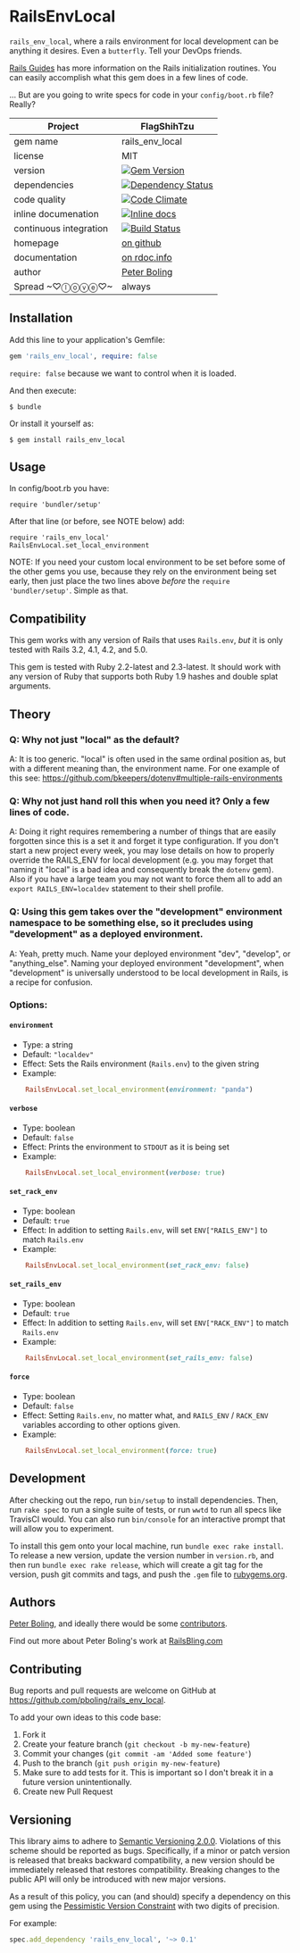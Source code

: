 # RailsEnvLocal

`rails_env_local`, where a rails environment for local development can be anything it desires.  Even a `butterfly`.  Tell your DevOps friends.

[Rails Guides](http://guides.rubyonrails.org/initialization.html) has more information on the Rails initialization routines.  You can easily accomplish what this gem does in a few lines of code.

... But are you going to write specs for code in your `config/boot.rb` file?  Really?


| Project                 |  FlagShihTzu      |
|------------------------ | ----------------- |
| gem name                |  rails_env_local    |
| license                 |  MIT              |
| version                 |  [![Gem Version](https://badge.fury.io/rb/rails_env_local.png)](http://badge.fury.io/rb/rails_env_local) |
| dependencies            |  [![Dependency Status](https://gemnasium.com/pboling/rails_env_local.png)](https://gemnasium.com/pboling/rails_env_local) |
| code quality            |  [![Code Climate](https://codeclimate.com/github/pboling/rails_env_local.png)](https://codeclimate.com/github/pboling/rails_env_local) |
| inline documenation     |  [![Inline docs](http://inch-ci.org/github/pboling/rails_env_local.png)](http://inch-ci.org/github/pboling/rails_env_local) |
| continuous integration  |  [![Build Status](https://secure.travis-ci.org/pboling/rails_env_local.png?branch=master)](https://travis-ci.org/pboling/rails_env_local) |
| homepage                |  [on github](https://github.com/pboling/rails_env_local) |
| documentation           |  [on rdoc.info](http://rdoc.info/github/pboling/rails_env_local/frames) |
| author                  |  [Peter Boling](https://coderbits.com/pboling) |
| Spread ~♡ⓛⓞⓥⓔ♡~      |  always |


## Installation

Add this line to your application's Gemfile:

```ruby
gem 'rails_env_local', require: false
```

`require: false` because we want to control when it is loaded.

And then execute:

    $ bundle

Or install it yourself as:

    $ gem install rails_env_local

## Usage

In config/boot.rb you have:

    require 'bundler/setup'

After that line (or before, see NOTE below) add:

    require 'rails_env_local'
    RailsEnvLocal.set_local_environment

NOTE: If you need your custom local environment to be set before some of the other gems you use, because they rely on the environment being set early, then just place the two lines above *before* the `require 'bundler/setup'`.  Simple as that.

## Compatibility

This gem works with any version of Rails that uses `Rails.env`, *but* it is only tested with Rails 3.2, 4.1, 4.2, and 5.0.

This gem is tested with Ruby 2.2-latest and 2.3-latest.  It should work with any version of Ruby that supports both Ruby 1.9 hashes and double splat arguments.

## Theory

### Q: Why not just "local" as the default?

A: It is too generic.  "local" is often used in the same ordinal position as, but with a different meaning than, the environment name.  For one example of this see: https://github.com/bkeepers/dotenv#multiple-rails-environments

### Q: Why not just hand roll this when you need it?  Only a few lines of code.

A: Doing it right requires remembering a number of things that are easily forgotten since this is a set it and forget it type configuration.  If you don't start a new project every week, you may lose details on how to properly override the RAILS_ENV for local development (e.g. you may forget that naming it "local" is a bad idea and consequently break the `dotenv` gem).  Also if you have a large team you may not want to force them all to add an `export RAILS_ENV=localdev` statement to their shell profile.

### Q: Using this gem takes over the "development" environment namespace to be something else, so it precludes using "development" as a deployed environment. 

A: Yeah, pretty much.  Name your deployed environment "dev", "develop", or "anything_else".  Naming your deployed environment "development", when "development" is universally understood to be local development in Rails, is a recipe for confusion.

### Options:

#### `environment`
  * Type: a string
  * Default: `"localdev"`
  * Effect: Sets the Rails environment (`Rails.env`) to the given string
  * Example:
```ruby
    RailsEnvLocal.set_local_environment(environment: "panda")
```

#### `verbose`
  * Type: boolean
  * Default: `false`
  * Effect: Prints the environment to `STDOUT` as it is being set
  * Example:
```ruby
    RailsEnvLocal.set_local_environment(verbose: true)
```

#### `set_rack_env`
  * Type: boolean
  * Default: `true`
  * Effect: In addition to setting `Rails.env`, will set `ENV["RAILS_ENV"]` to match `Rails.env`
  * Example:
```ruby
    RailsEnvLocal.set_local_environment(set_rack_env: false)
```

#### `set_rails_env`
  * Type: boolean
  * Default: `true`
  * Effect: In addition to setting `Rails.env`, will set `ENV["RACK_ENV"]` to match `Rails.env`
  * Example:
```ruby
    RailsEnvLocal.set_local_environment(set_rails_env: false)
```

#### `force`
  * Type: boolean
  * Default: `false`
  * Effect: Setting `Rails.env`, no matter what, and `RAILS_ENV` / `RACK_ENV` variables according to other options given.
  * Example:
```ruby
    RailsEnvLocal.set_local_environment(force: true)
```

## Development

After checking out the repo, run `bin/setup` to install dependencies. Then, run `rake spec` to run a single suite of tests, or run `wwtd` to run all specs like TravisCI would. You can also run `bin/console` for an interactive prompt that will allow you to experiment.

To install this gem onto your local machine, run `bundle exec rake install`. To release a new version, update the version number in `version.rb`, and then run `bundle exec rake release`, which will create a git tag for the version, push git commits and tags, and push the `.gem` file to [rubygems.org](https://rubygems.org).

## Authors

[Peter Boling][mygithub], and ideally there would be some [contributors][contributors].

Find out more about Peter Boling's work at [RailsBling.com][railsbling]

## Contributing

Bug reports and pull requests are welcome on GitHub at https://github.com/pboling/rails_env_local.

To add your own ideas to this code base:

1. Fork it
2. Create your feature branch (`git checkout -b my-new-feature`)
3. Commit your changes (`git commit -am 'Added some feature'`)
4. Push to the branch (`git push origin my-new-feature`)
5. Make sure to add tests for it. This is important so I don't break it in a future version unintentionally.
6. Create new Pull Request


## Versioning

This library aims to adhere to [Semantic Versioning 2.0.0][semver].
Violations of this scheme should be reported as bugs. Specifically,
if a minor or patch version is released that breaks backward
compatibility, a new version should be immediately released that
restores compatibility. Breaking changes to the public API will
only be introduced with new major versions.

As a result of this policy, you can (and should) specify a
dependency on this gem using the [Pessimistic Version Constraint][pvc] with two digits of precision.

For example:

```ruby
spec.add_dependency 'rails_env_local', '~> 0.1'
```

[semver]: http://semver.org/
[pvc]: http://docs.rubygems.org/read/chapter/16#page74
[railsbling]: http://www.railsbling.com
[mygithub]: http://github.com/pboling
[contributors]: https://github.com/pboling/rails_env_local/contributors